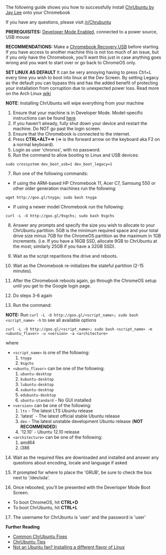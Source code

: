 The following guide shows you how to successfully install [ChrUbuntu by Jay Lee](http://chromeos-cr48.blogspot.com/) onto your Chromebook

If you have any questions, please visit [/r/Chrubuntu](http://www.reddit.com/r/chrubuntu)

**PREREQUISITES:** [Developer Mode Enabled](http://www.chromium.org/chromium-os/developer-information-for-chrome-os-devices), connected to a power source, USB mouse

**RECOMMENDATIONS:** Make a [Chromebook Recovery USB](https://support.google.com/chromebook/answer/6002417?hl=en) before starting. If you have access to another machine this is not too much of an issue, but if you only have the Chromebook, you'll want this just in case anything goes wrong and you want to start over or go back to ChromeOS only.

**SET LINUX AS DEFAULT** It can be very annoying having to press Ctrl+L every time you wish to boot into linux
at the Dev Screen. By setting Legacy as the default you can bypass this and has the added benefit of protecting
your installation from corruption due to unexpected power loss. Read more on the Arch Linux [wiki](https://wiki.archlinux.org/index.php/Chromebook#Boot_to_SeaBIOS_by_default)

**NOTE**: Installing ChrUbuntu will wipe everything from your machine

1. Ensure that your machine is in Developer Mode. Model-specific instructions can be found [here](http://www.chromium.org/chromium-os/developer-information-for-chrome-os-devices)
2. If you haven't already, fully shut down your device and restart the machine. Do NOT go past the login screen.
3. Ensure that the Chromebook is connected to the internet.
4. Press **CTRL+ALT+=>** (=> is the forward arrow on the keyboard aka F2 on a normal keyboard).
5. Login as user 'chronos', with no password.
6. Run the command to allow booting to Linux and USB devices: 

  `sudo crossystem dev_boot_usb=1 dev_boot_legacy=1`
  
7. Run one of the following commands:
  * If using the ARM-based HP Chromebook 11, Acer C7, Samsung 550 or other older generation machines run the following: 
  
  `wget http://goo.gl/tnyga; sudo bash tnyga`

  * If using a newer model Chromebook run the following: 
  
  `curl -L -O http://goo.gl/9sgchs; sudo bash 9sgchs`

8. Answer any prompts and specify the size you wish to allocate to your ChrUbuntu partition. 5GB is the minimum required space and your total drive size minus 7GB for the ChromeOS partition as the maximum in 1GB increments. (i.e. If you have a 16GB SSD, allocate 9GB to ChrUbuntu at the most; similarly 25GB if you have a 32GB SSD).

9. Wait as the script reparitions the drive and reboots.

10. Wait as the Chromebook re-initializes the stateful partition (2-15 minutes).

11. After the Chromebook reboots again, go through the ChromeOS setup until you get to the Google login page.

12. Do steps 3-6 again

13. Run the command:

  **NOTE:** Run `curl -L -O http://goo.gl/<script_name>; sudo bash <script_name> -h` to see all available options

  `curl -L -O http://goo.gl/<script_name>; sudo bash <script_name> -m <ubuntu_flavor> -u <version> -a <architecture>`

  where 

  * `<script_name>` is one of the following:
    1. `tnyga`
    2. `9sgchs` 
  * `<ubuntu_flavor>` can be one of the following:
    1. `ubuntu-desktop`
    2. `kubuntu-desktop`
    3. `lubuntu-desktop`
    4. `xubuntu-desktop`
    5. `edubuntu-desktop`
    6. `ubuntu-standard` - No GUI installed
  * `<version>` can be one of the following:
    1. `lts` - The latest LTS Ubuntu release
    2. 'latest` - The latest official stable Ubuntu release
    3. `dev` - The latest unstable development Ubuntu release (**NOT RECOMMENDED**)
    4. '12.10' - Ubuntu 12.10 release
  * `<architecture>` can be one of the following:
    1. amd64
    2. i386

14. Wait as the required files are downloaded and installed and answer any questions about encoding, locale and language if asked

15. If prompted for where to place the 'GRUB', be sure to check the box next to '/dev/sda'. 

16. Once rebooted, you'll be presented with the Deverloper Mode Boot Screen.
  * To boot ChromeOS, hit **CTRL+D**
  * To boot ChrUbuntu, hit **CTRL+L**

17. The username for ChrUbuntu is 'user' and the password is 'user'

**Further Reading**
  * [Common ChrUbuntu Fixes](https://github.com/iantrich/ChrUbuntu-Guides#fixes)
  * [ChrUbuntu Tips](https://github.com/iantrich/ChrUbuntu-Guides#tips)
  * [Not an Ubuntu fan? Installing a different flavor of Linux](https://github.com/iantrich/ChrUbuntu-Guides/edit/master/Guides/Installing%20a%20custom%20distro.md)


